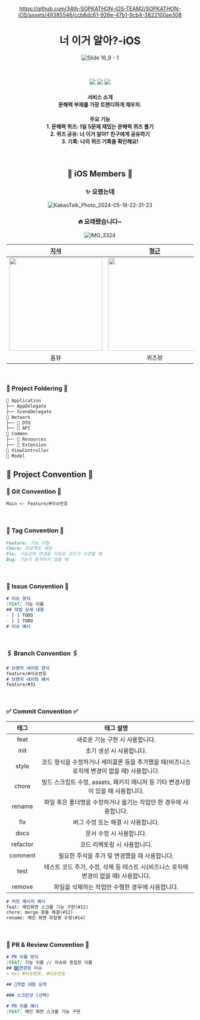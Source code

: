 <div align="center">

https://github.com/34th-SOPKATHON-iOS-TEAM2/SOPKATHON-iOS/assets/49385546/ccb8dc61-926e-47b1-9cb4-3822100ae308



  # 너 이거 알아?-iOS
  ![Slide 16_9 - 1](https://github.com/34th-SOPKATHON-iOS-TEAM2/SOPKATHON-iOS/assets/68178395/c08b83f7-4ef9-4738-8202-21c267c26d3f)

  <br><br>
  <img src="https://img.shields.io/badge/Xcode-15.4-blue?logo=Xcode"/>
  <img src="https://img.shields.io/badge/Swift-5.0-red?logo=swift"/>
  <img src="https://img.shields.io/badge/iOS-16.0+-black?logo=apple"/>

  <h4> 서비스 소개
  <br>
    문해력 부재를 가장 트렌디하게 채우자.

  <h4> 주요 기능 <br>
  1. 문해력 퀴즈: 1일 5문제 재밌는 문해력 퀴즈 풀기<br>
2. 퀴즈 공유: 너 이거 알아? 친구에게 공유하기<br>
3. 기록: 나의 퀴즈 기록을 확인해요!<br>
  
</div>

<div align=center>

<br>

## 🍎 iOS Members 🍎
### ✨ 요랬는데
![KakaoTalk_Photo_2024-05-18-22-31-23](https://github.com/34th-SOPKATHON-iOS-TEAM2/SOPKATHON-iOS/assets/49385546/33be136f-c86e-486e-8716-18f17ac2d7f2)
### 🔥 요래됐습니다~
![IMG_3324](https://github.com/34th-SOPKATHON-iOS-TEAM2/SOPKATHON-iOS/assets/68178395/33d649e7-5053-41a2-922b-3bf496c200ec)

|[지석](https://github.com/sozohoy)|[형근](https://github.com/Chandrarla)|[지희](https://github.com/Zoe0929)|[유진](https://github.com/youz2me)|
|:-----:|:-----:|:-----:|:-----:|
<img width="250px" src="https://avatars.githubusercontent.com/u/49385546?v=4"/> | <img width="250px" src="https://avatars.githubusercontent.com/u/81503607?v=4"/> | <img width="250px" src="https://avatars.githubusercontent.com/u/68178395?v=4"/> | <img width="250px" src="https://avatars.githubusercontent.com/u/80394340?v=4"/> |
|홈뷰|퀴즈뷰|풀이뷰|정답 & 기록리스트|

<br>

</div>


### 📁 Project Foldering 📁
```markdown
📁 Application
├── AppDelegate
├── SceneDelegate
📁 Network
├── 📁 DTO
├── 📁 API
📁 Common
├── 📁 Resources
├── 📁 Extension
📁 ViewController
📁 Model
```


## 🤟 Project Convention 🤟

### 🔗 Git Convention 🔗
```markdown
Main <- Feature/#이슈번호
```

<br>

### 💭 Tag Convention 💭
```markdown
Feature: 기능 구현
Chore: 프로젝트 세팅
Fix: 기능상의 변경을 이유로 코드가 수정될 때
Bug: 기능이 동작하지 않을 때
```

<br>

### 📣 Issue Convention 📣
```Markdown
# 이슈 양식
[FEAT] 기능 이름
## 작업 상세 내용
- [ ] TODO
- [ ] TODO
# 이슈 예시
```
<br>

### 🖇️ Branch Convention 🖇️
```Markdown
# 브랜치 네이밍 양식
feature/#이슈번호
# 브랜치 네이밍 예시
feature/#31
```

<br>

### ✅ Commit Convention ✅
|태그|태그 설명|
|:-----:|:-----:|
|feat|새로운 기능 구현 시 사용합니다.|
|init|초기 생성 시 사용합니다.|
|style|코드 형식을 수정하거나 세미콜론 등을 추가했을 때(비즈니스 로직에 변경이 없을 때) 사용합니다.|
|chore|빌드 스크립트 수정, assets, 패키지 매니저 등 기타 변경사항이 있을 때 사용합니다.|
|rename|파일 혹은 폴더명을 수정하거나 옮기는 작업만 한 경우에 사용합니다.|
|fix|버그 수정 또는 해결 시 사용합니다.|
|docs|문서 수정 시 사용합니다.|
|refactor|코드 리팩토링 시 사용합니다.|
|comment|필요한 주석을 추가 및 변경했을 때 사용합니다.|
|test|테스트 코드 추가, 수정, 삭제 등 테스트 시(비즈니스 로직에 변경이 없을 때) 사용합니다.|
|remove|파일을 삭제하는 작업만 수행한 경우에 사용합니다.|
```Markdown
# 커밋 메시지 예시
feat: 메인화면 스크롤 기능 구현(#12)
chore: merge 충돌 해결(#12)
rename: 메인 화면 파일명 수정(#14)
```

<br>

### 🙏 PR & Review Convention 🙏
```markdown
# PR 이름 양식
[FEAT] 기능 이름 // 이슈와 동일한 이름
## #️⃣연관된 이슈
> ex) #이슈번호, #이슈번호

## 📝작업 내용 요약

### 스크린샷 (선택)

# PR 이름 예시
[FEAT] 메인 화면 스크롤 기능 구현
```
